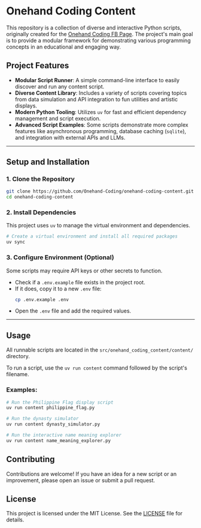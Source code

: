 # Onehand Coding Content

This repository is a collection of diverse and interactive Python scripts, originally created for the [Onehand Coding FB Page](https://www.facebook.com/onehand.coding/). The project's main goal is to provide a modular framework for demonstrating various programming concepts in an educational and engaging way.

## Project Features

- **Modular Script Runner**: A simple command-line interface to easily discover and run any content script.
- **Diverse Content Library**: Includes a variety of scripts covering topics from data simulation and API integration to fun utilities and artistic displays.
- **Modern Python Tooling**: Utilizes `uv` for fast and efficient dependency management and script execution.
- **Advanced Script Examples**: Some scripts demonstrate more complex features like asynchronous programming, database caching (`sqlite`), and integration with external APIs and LLMs.

---

## Setup and Installation

### 1. Clone the Repository
```bash
git clone https://github.com/Onehand-Coding/onehand-coding-content.git
cd onehand-coding-content
```

### 2. Install Dependencies
This project uses `uv` to manage the virtual environment and dependencies.

```bash
# Create a virtual environment and install all required packages
uv sync
```

### 3. Configure Environment (Optional)
Some scripts may require API keys or other secrets to function.

- Check if a `.env.example` file exists in the project root.
- If it does, copy it to a new `.env` file:
  ```bash
  cp .env.example .env
  ```
- Open the `.env` file and add the required values.

---

## Usage

All runnable scripts are located in the `src/onehand_coding_content/content/` directory.

To run a script, use the `uv run content` command followed by the script's filename.

### Examples:

```bash
# Run the Philippine Flag display script
uv run content philippine_flag.py

# Run the dynasty simulator
uv run content dynasty_simulator.py

# Run the interactive name meaning explorer
uv run content name_meaning_explorer.py
```

## Contributing

Contributions are welcome! If you have an idea for a new script or an improvement, please open an issue or submit a pull request.

## License

This project is licensed under the MIT License. See the [LICENSE](LICENSE) file for details.